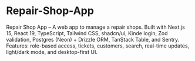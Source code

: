 # Repair-Shop-App

Repair Shop App – A web app to manage a repair shops. Built with Next.js 15, React 19, TypeScript, Tailwind CSS, shadcn/ui, Kinde login, Zod validation, Postgres (Neon) + Drizzle ORM, TanStack Table, and Sentry. Features: role-based access, tickets, customers, search, real-time updates, light/dark mode, and desktop-first UI.
